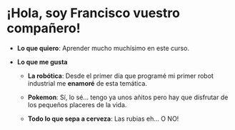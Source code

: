 # **¡Hola, soy Francisco vuestro compañero!**

* **Lo que quiero**:
Aprender mucho muchísimo en este curso.

* **Lo que me gusta**
    * **La robótica**: Desde el primer día que programé mi primer robot industrial me **enamoré** de esta temática.

    * **Pokemon**: Sí, lo sé... tengo ya unos añitos pero hay que disfrutar de los pequeños placeres de la vida.

    * **Todo lo que sepa a cerveza**: Las rubias eh... O NO!

